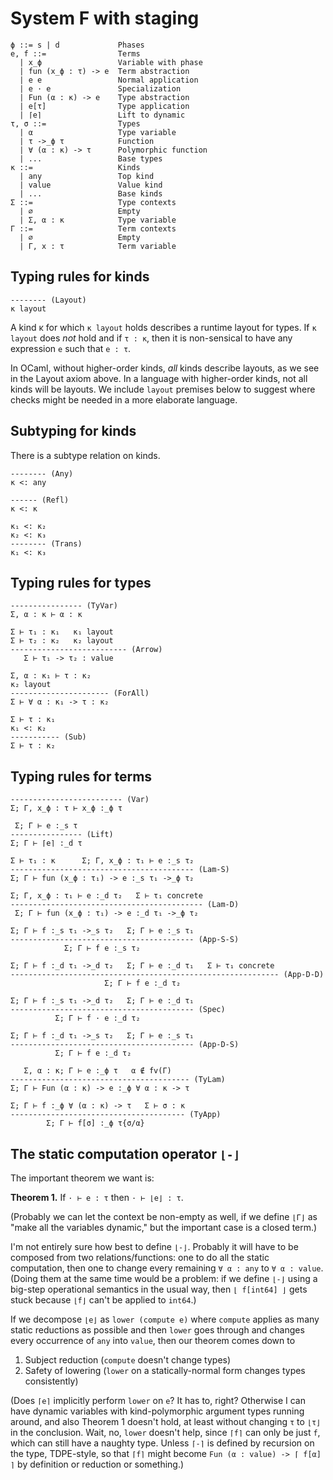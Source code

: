 # System F with staging

    ϕ ::= s | d             Phases
    e, f ::=                Terms
      | x_ϕ                 Variable with phase
      | fun (x_ϕ : τ) -> e  Term abstraction
      | e e                 Normal application
      | e · e               Specialization
      | Fun (α : κ) -> e    Type abstraction
      | e[τ]                Type application
      | ⌈e⌉                 Lift to dynamic
    τ, σ ::=                Types
      | α                   Type variable
      | τ ->_ϕ τ            Function
      | ∀ (α : κ) -> τ      Polymorphic function
      | ...                 Base types
    κ ::=                   Kinds
      | any                 Top kind
      | value               Value kind
      | ...                 Base kinds
    Σ ::=                   Type contexts
      | ∅                   Empty
      | Σ, α : κ            Type variable
    Γ ::=                   Term contexts
      | ∅                   Empty
      | Γ, x : τ            Term variable

## Typing rules for kinds

    -------- (Layout)
    κ layout

A kind κ for which `κ layout` holds describes a runtime layout for types.
If `κ layout` does *not* hold and if `τ : κ`, then it is non-sensical to
have any expression `e` such that `e : τ`.

In OCaml, without higher-order kinds, *all* kinds describe layouts, as we
see in the Layout axiom above. In a language with higher-order kinds, not
all kinds will be layouts. We include `layout` premises below to suggest
where checks might be needed in a more elaborate language.

## Subtyping for kinds

There is a subtype relation on kinds.

    -------- (Any)
    κ <: any

    ------ (Refl)
    κ <: κ

    κ₁ <: κ₂
    κ₂ <: κ₃
    -------- (Trans)
    κ₁ <: κ₃

## Typing rules for types

    ---------------- (TyVar)
    Σ, α : κ ⊢ α : κ

    Σ ⊢ τ₁ : κ₁   κ₁ layout
    Σ ⊢ τ₂ : κ₂   κ₂ layout
    -------------------------- (Arrow)
       Σ ⊢ τ₁ -> τ₂ : value

    Σ, α : κ₁ ⊢ τ : κ₂
    κ₂ layout
    ---------------------- (ForAll)
    Σ ⊢ ∀ α : κ₁ -> τ : κ₂

    Σ ⊢ τ : κ₁
    κ₁ <: κ₂
    ----------- (Sub)
    Σ ⊢ τ : κ₂

## Typing rules for terms

    ------------------------- (Var)
    Σ; Γ, x_ϕ : τ ⊢ x_ϕ :_ϕ τ

     Σ; Γ ⊢ e :_s τ
    ---------------- (Lift)
    Σ; Γ ⊢ ⌈e⌉ :_d τ

    Σ ⊢ τ₁ : κ      Σ; Γ, x_ϕ : τ₁ ⊢ e :_s τ₂
    ----------------------------------------- (Lam-S)
    Σ; Γ ⊢ fun (x_ϕ : τ₁) -> e :_s τ₁ ->_ϕ τ₂

    Σ; Γ, x_ϕ : τ₁ ⊢ e :_d τ₂   Σ ⊢ τ₁ concrete
    ------------------------------------------- (Lam-D)
     Σ; Γ ⊢ fun (x_ϕ : τ₁) -> e :_d τ₁ ->_ϕ τ₂

    Σ; Γ ⊢ f :_s τ₁ ->_s τ₂   Σ; Γ ⊢ e :_s τ₁
    ----------------------------------------- (App-S-S)
                Σ; Γ ⊢ f e :_s τ₂

    Σ; Γ ⊢ f :_d τ₁ ->_d τ₂   Σ; Γ ⊢ e :_d τ₁   Σ ⊢ τ₁ concrete
    ------------------------------------------------------------ (App-D-D)
                         Σ; Γ ⊢ f e :_d τ₂

    Σ; Γ ⊢ f :_s τ₁ ->_d τ₂   Σ; Γ ⊢ e :_d τ₁
    ----------------------------------------- (Spec)
              Σ; Γ ⊢ f · e :_d τ₂

    Σ; Γ ⊢ f :_d τ₁ ->_s τ₂   Σ; Γ ⊢ e :_s τ₁
    ----------------------------------------- (App-D-S)
              Σ; Γ ⊢ f e :_d τ₂

       Σ, α : κ; Γ ⊢ e :_ϕ τ   α ∉ fv(Γ)
    ---------------------------------------- (TyLam)
    Σ; Γ ⊢ Fun (α : κ) -> e :_ϕ ∀ α : κ -> τ

    Σ; Γ ⊢ f :_ϕ ∀ (α : κ) -> τ   Σ ⊢ σ : κ
    --------------------------------------- (TyApp)
            Σ; Γ ⊢ f[σ] :_ϕ τ{σ/α}

## The static computation operator `⌊-⌋`

The important theorem we want is:

  **Theorem 1.** If `· ⊢ e : τ` then `· ⊢ ⌊e⌋ : τ`.

(Probably we can let the context be non-empty as well, if we define `⌊Γ⌋` as
"make all the variables dynamic," but the important case is a closed term.)

I'm not entirely sure how best to define `⌊-⌋`. Probably it will have to be
composed from two relations/functions: one to do all the static computation,
then one to change every remaining `∀ α : any` to `∀ α : value`. (Doing them at
the same time would be a problem: if we define `⌊-⌋` using a big-step
operational semantics in the usual way, then `⌊ f[int64] ⌋` gets stuck because
`⌊f⌋` can't be applied to `int64`.)

If we decompose `⌊e⌋` as `lower (compute e)` where `compute` applies as many
static reductions as possible and then `lower` goes through and changes every
occurrence of `any` into `value`, then our theorem comes down to

  1. Subject reduction (`compute` doesn't change types)
  2. Safety of lowering (`lower` on a statically-normal form changes types
     consistently)

(Does `⌈e⌉` implicitly perform `lower` on `e`? It has to, right? Otherwise I can
have dynamic variables with kind-polymorphic argument types running around, and
also Theorem 1 doesn't hold, at least without changing `τ` to `⌊τ⌋` in the
conclusion. Wait, no, `lower` doesn't help, since `⌈f⌉` can only be just `f`,
which can still have a naughty type. Unless `⌈-⌉` is defined by recursion on the
type, TDPE-style, so that `⌈f⌉` might become `Fun (α : value) -> ⌈ f[α] ⌉` by
definition or reduction or something.)
